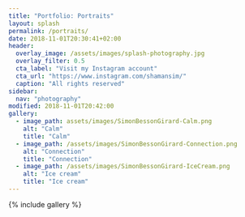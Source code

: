 ```yaml
---
title: "Portfolio: Portraits"
layout: splash
permalink: /portraits/
date: 2018-11-01T20:30:41+02:00
header:
  overlay_image: /assets/images/splash-photography.jpg
  overlay_filter: 0.5
  cta_label: "Visit my Instagram account"
  cta_url: "https://www.instagram.com/shamansim/"
  caption: "All rights reserved"
sidebar:
  nav: "photography"
modified: 2018-11-01T20:42:00
gallery:
  - image_path: assets/images/SimonBessonGirard-Calm.png
    alt: "Calm"
    title: "Calm"
  - image_path: /assets/images/SimonBessonGirard-Connection.png
    alt: "Connection"
    title: "Connection"
  - image_path: /assets/images/SimonBessonGirard-IceCream.png
    alt: "Ice cream"
    title: "Ice cream"
---
```


{% include gallery %}

